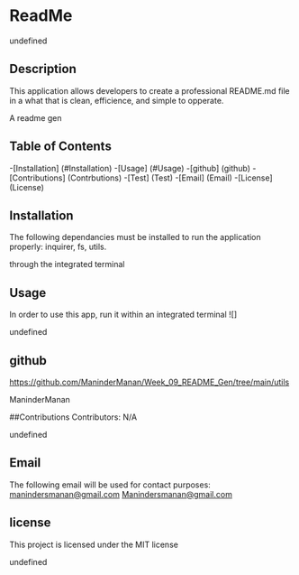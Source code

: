 # ReadMe

undefined
## Description
This application allows developers to create a professional README.md file in a what that is clean, efficience, and simple to opperate.

A readme gen

## Table of Contents

-[Installation] (#Installation)
-[Usage] (#Usage)
-[github] (github)
-[Contributions] (Contrbutions)
-[Test] (Test)
-[Email] (Email)
-[License] (License)

## Installation
The following dependancies must be installed to run the application properly: inquirer, fs, utils.

through the integrated terminal

## Usage
In order to use this app, run it within an integrated terminal
![]

undefined

## github

https://github.com/ManinderManan/Week_09_README_Gen/tree/main/utils

ManinderManan

##Contributions
Contributors: N/A

undefined

## Email
The following email will be used for contact purposes: manindersmanan@gmail.com
Manindersmanan@gmail.com

## license 
This project is licensed under the MIT license

undefined

  
